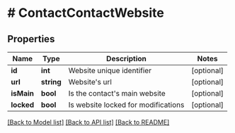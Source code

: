 # # ContactContactWebsite

## Properties

Name | Type | Description | Notes
------------ | ------------- | ------------- | -------------
**id** | **int** | Website unique identifier | [optional]
**url** | **string** | Website&#39;s url | [optional]
**isMain** | **bool** | Is the contact&#39;s main website | [optional]
**locked** | **bool** | Is website locked for modifications | [optional]

[[Back to Model list]](../../README.md#models) [[Back to API list]](../../README.md#endpoints) [[Back to README]](../../README.md)
